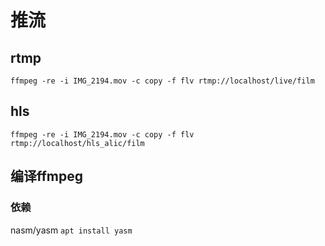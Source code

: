 # 推流


## rtmp
`ffmpeg -re -i IMG_2194.mov -c copy -f flv rtmp://localhost/live/film
`
## hls
`ffmpeg -re -i IMG_2194.mov -c copy -f flv rtmp://localhost/hls_alic/film`

## 编译ffmpeg
### 依赖
nasm/yasm `apt install yasm`

